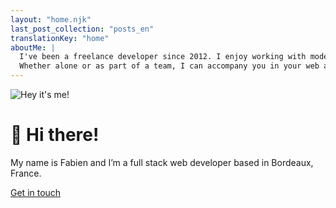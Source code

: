 ```yaml
---
layout: "home.njk"
last_post_collection: "posts_en"
translationKey: "home"
aboutMe: |
  I've been a freelance developer since 2012. I enjoy working with modern tools and technologies.
  Whether alone or as part of a team, I can accompany you in your web app or site project, adhering to standards that ensure solid, scalable and maintainable code.
---
```

![Hey it's me!](/img/me-250x250.webp)

# 👋 Hi there!

My name is Fabien and I’m a full stack web developer based in Bordeaux, France.

<a class="cta cta-big cta-home" href="/en/#contact">Get in touch</a>
